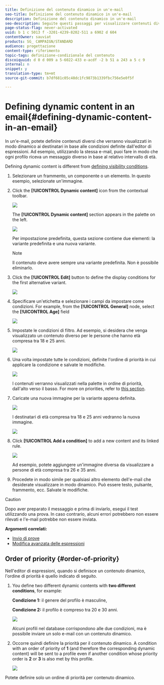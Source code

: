 ```yaml
---
title: Definizione del contenuto dinamico in un'e-mail
seo-title: Definizione del contenuto dinamico in un'e-mail
description: Definizione del contenuto dinamico in un'e-mail
seo-description: Seguite questi passaggi per visualizzare contenuti diversi in un'e-mail in base alle condizioni definite dall'editor di espressioni di Adobe Campaign.
page-status-flag: never-activated
uuid: b 1 c 5013 f -3201-4239-8202-511 a 6902 d 604
contentOwner: sauviat
products: SG_ CAMPAIGN/STANDARD
audience: progettazione
content-type: riferimento
topic-tags: definizione-condizionale del contenuto
discoiquuid: d 0 d 009 a 5-6022-433 e-acdf -2 b 51 a 243 a 5 c 9
internal: n
snippet: y
translation-type: tm+mt
source-git-commit: b7df681c05c48dc1fc9873b1339fbc756e5e0f5f

---
```



# Defining dynamic content in an email{#defining-dynamic-content-in-an-email}

In un'e-mail, potete definire contenuti diversi che verranno visualizzati in modo dinamico ai destinatari in base alle condizioni definite dall'editor di espressioni. Ad esempio, utilizzando la stessa e-mail, puoi fare in modo che ogni profilo riceva un messaggio diverso in base al relativo intervallo di età.

Defining dynamic content is different from [defining visibility conditions](../../designing/using/defining-a-visibility-condition.md).

1. Selezionare un frammento, un componente o un elemento. In questo esempio, selezionate un'immagine.
1. Click the **[!UICONTROL Dynamic content]** icon from the contextual toolbar.

   ![](assets/dynamic_content_2.png)

   The **[!UICONTROL Dynamic content]** section appears in the palette on the left.

   ![](assets/dynamic_content_3.png)

   Per impostazione predefinita, questa sezione contiene due elementi: la variante predefinita e una nuova variante.

   >[!NOTE]
   >
   >Il contenuto deve avere sempre una variante predefinita. Non è possibile eliminarlo.

1. Click the **[!UICONTROL Edit]** button to define the display conditions for the first alternative variant.

   ![](assets/dynamic_content_4.png)

1. Specificare un'etichetta e selezionare i campi da impostare come condizioni. For example, from the **[!UICONTROL General]** node, select the **[!UICONTROL Age]** field

   ![](assets/dynamic_content_5.png)

1. Impostate le condizioni di filtro. Ad esempio, si desidera che venga visualizzato un contenuto diverso per le persone che hanno età compresa tra 18 e 25 anni.

   ![](assets/dynamic_content_6.png)

1. Una volta impostate tutte le condizioni, definite l'ordine di priorità in cui applicare la condizione e salvate le modifiche.

   ![](assets/dynamic_content_7.png)

   I contenuti verranno visualizzati nella palette in ordine di priorità, dall'alto verso il basso. For more on priorities, refer to [this section](../../designing/using/defining-dynamic-content-in-an-email.md#order-of-priority).

1. Caricate una nuova immagine per la variante appena definita.

   ![](assets/dynamic_content_8.png)

   I destinatari di età compresa tra 18 e 25 anni vedranno la nuova immagine.

   ![](assets/dynamic_content_10.png)

1. Click **[!UICONTROL Add a condition]** to add a new content and its linked rule.

   ![](assets/dynamic_content_9.png)

   Ad esempio, potete aggiungere un'immagine diversa da visualizzare a persone di età compresa tra 26 e 35 anni.

1. Procedete in modo simile per qualsiasi altro elemento dell'e-mail che desiderate visualizzare in modo dinamico. Può essere testo, pulsante, frammento, ecc. Salvate le modifiche.

>[!CAUTION]
>
>Dopo aver preparato il messaggio e prima di inviarlo, esegui il test utilizzando una prova. In caso contrario, alcuni errori potrebbero non essere rilevati e l'e-mail potrebbe non essere inviata.

**Argomenti correlati:**

* [Invio di prove](../../sending/using/managing-test-profiles-and-sending-proofs.md#sending-proofs)
* [Modifica avanzata delle espressioni](../../automating/using/editing-queries.md#about-query-editor)

## Order of priority {#order-of-priority}

Nell'editor di espressioni, quando si definisce un contenuto dinamico, l'ordine di priorità è quello indicato di seguito.

1. You define two different dynamic contents with **two different conditions**, for example:

   **Condizione 1:** il genere del profilo è masculine,

   **Condizione 2:** il profilo è compreso tra 20 e 30 anni.

   ![](assets/delivery_content_61.png)

   Alcuni profili nel database corrispondono alle due condizioni, ma è possibile inviare un solo e-mail con un contenuto dinamico.

1. Occorre quindi definire la priorità per il contenuto dinamico. A condition with an order of priority of **1** (and therefore the corresponding dynamic content) will be sent to a profile even if another condition whose priority order is **2** or **3** is also met by this profile.

   ![](assets/delivery_content_62.png)

Potete definire solo un ordine di priorità per contenuto dinamico.
